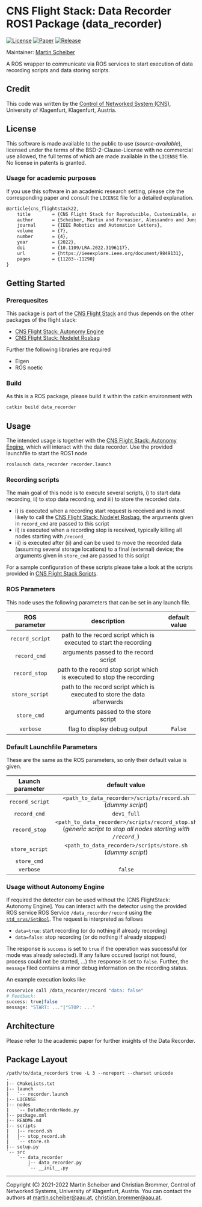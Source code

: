 # CNS Flight Stack: Data Recorder ROS1 Package (data_recorder)

[![License](https://img.shields.io/badge/License-AAUCNS-336B81.svg)](./LICENSE) [![Paper](https://img.shields.io/badge/IEEEXplore-10.1109/LRA.2022.3196117-00629B.svg?logo=ieee)](https://doi.org/10.1109/LRA.2022.3196117) [![Release](https://img.shields.io/github/v/release/aau-cns/data_recorder?include_prereleases&logo=github)](https://github.com/aau-cns/data_recorder/releases)

Maintainer: [Martin Scheiber](mailto:martin.scheiber@aau.at)

A ROS wrapper to communicate via ROS services to start execution of data recording scripts and data storing scripts.

## Credit
This code was written by the [Control of Networked System (CNS)](https://www.aau.at/en/smart-systems-technologies/control-of-networked-systems/), University of Klagenfurt, Klagenfurt, Austria.

## License
This software is made available to the public to use (_source-available_), licensed under the terms of the BSD-2-Clause-License with no commercial use allowed, the full terms of which are made available in the `LICENSE` file. No license in patents is granted.

### Usage for academic purposes
If you use this software in an academic research setting, please cite the
corresponding paper and consult the `LICENSE` file for a detailed explanation.

```latex
@article{cns_flightstack22,
    title        = {CNS Flight Stack for Reproducible, Customizable, and Fully Autonomous Applications},
    author       = {Scheiber, Martin and Fornasier, Alessandro and Jung, Roland and Böhm, Christoph and Dhakate, Rohit and Stewart, Christian and Steinbrener, Jan and Weiss, Stephan and Brommer, Christian},
    journal      = {IEEE Robotics and Automation Letters},
    volume       = {7},
    number       = {4},
    year         = {2022},
    doi          = {10.1109/LRA.2022.3196117},
    url          = {https://ieeexplore.ieee.org/document/9849131},
    pages        = {11283--11290}
}
```

## Getting Started

### Prerequesites
This package is part of the [CNS Flight Stack] and thus depends on the other packages of the flight stack:
- [CNS Flight Stack: Autonomy Engine]
- [CNS Flight Stack: Nodelet Rosbag]

Further the following libraries are required
- Eigen
- ROS noetic

### Build

As this is a ROS package, please build it within the catkin environment with

```bash
catkin build data_recorder
```

## Usage
The intended usage is together with the [CNS Flight Stack: Autonomy Engine], which will interact with the data recorder. Use the provided launchfile to start the ROS1 node

```bash
roslaunch data_recorder recorder.launch
```

### Recording scripts
The main goal of this node is to execute several scripts, i) to start data recording, ii) to stop data recording, and iii) to store the recorded data.

- i) is executed when a recording start request is received and is most likely to call the [CNS Flight Stack: Nodelet Rosbag], the arguments given in `record_cmd` are passed to this script
- ii) is executed when a recording stop is received, typically killing all nodes starting with `/record_`
- iii) is executed after (ii) and can be used to move the recorded data (assuming several storage locations) to a final (external) device; the arguments given in `store_cmd` are passed to this script

For a sample configuration of these scripts please take a look at the scripts provided in [CNS Flight Stack Scripts].

### ROS Parameters
This node uses the following parameters that can be set in any launch file.

| ROS parameter | description | default value |
|:-------------:|:-----------:|:-------------:|
| `record_script` | path to the record script which is executed to start the recording       | ` `     |
| `record_cmd`    | arguments passed to the record script                                    | ` `     |
| `record_stop`   | path to the record stop script which is executed to stop the recording   | ` `     |
| `store_script`  | path to the record script which is executed to store the data afterwards | ` `     |
| `store_cmd`     | arguments passed to the store script                                     | ` `     |
| `verbose`       | flag to display debug output                                             | `False` |

### Default Launchfile Parameters

These are the same as the ROS parameters, so only their default value is given.

| Launch parameter | default value                  |
|:----------------:|:------------------------------:|
| `record_script` | `<path_to_data_recorder>/scripts/record.sh` (_dummy script_) |
| `record_cmd`    | `dev1_full` |
| `record_stop`   | `<path_to_data_recorder>/scripts/record_stop.sh` (_generic script to stop all nodes starting with `/record_`_) |
| `store_script`  | `<path_to_data_recorder>/scripts/store.sh` (_dummy script_) |
| `store_cmd`     | ` ` |
| `verbose`       | `false` |

### Usage without Autonomy Engine

If required the detector can be used without the [CNS FlightStack: Autonomy Engine]. You can interact with the detector using the provided ROS service ROS Service `/data_recorder/record` using the
[`std_srvs/SetBool`](http://docs.ros.org/en/api/std_srvs/html/srv/SetBool.html).
The request is interpreted as follows

- `data=true`: start recording (or do nothing if already recording)
- `data=false`: stop recording (or do nothing if already stopped)

The response is `success` is set to `true` if the operation was successful (or mode was already selected).
If any failure occured (script not found, process could not be started, ...) the response is set to `false`.
Further, the `message` filed contains a minor debug information on the recording status.

An example execution looks like

```bash
rosservice call /data_recorder/record "data: false"
# Feedback:
success: true|false
message: "START: ..."|"STOP: ..."
```

## Architecture

Please refer to the academic paper for further insights of the Data Recorder.

## Package Layout

```console
/path/to/data_recorder$ tree -L 3 --noreport --charset unicode
.
|-- CMakeLists.txt
|-- launch
|   `-- recorder.launch
|-- LICENSE
|-- nodes
|   `-- DataRecorderNode.py
|-- package.xml
|-- README.md
|-- scripts
|   |-- record.sh
|   |-- stop_record.sh
|   `-- store.sh
|-- setup.py
`-- src
    `-- data_recorder
        |-- data_recorder.py
        `-- __init__.py
```

---


Copyright (C) 2021-2022 Martin Scheiber and Christian Brommer, Control of Networked Systems, University of Klagenfurt, Austria.
You can contact the authors at [martin.scheiber@aau.at](mailto:martin.scheiber@aau.at?subject=toland_flight%20package), [christian.brommer@aau.at](mailto:christian.brommer@aau.at?subject=data_recorder%20package).


<!-- LINKS: -->
[CNS Flight Stack]: https://github.com/aau-cns/flight_stack
[CNS Flight Stack Scripts]: https://github.com/aau-cns/flight_stack/tree/main/src/flightstack/flightstack_scripts/record_scripts
[CNS Flight Stack: Autonomy Engine]: https://github.com/aau-cns/autonomy_engine
[CNS Flight Stack: Nodelet Rosbag]: https://github.com/aau-cns/nodelet_rosbag
